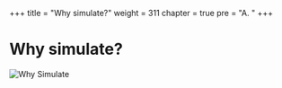 +++
title = "Why simulate?"
weight = 311
chapter = true
pre = "A. "
+++

# Why simulate?

![Why Simulate](/slides/why-simulate.png?classes=border)
